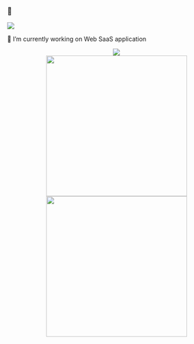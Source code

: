 ### 👋

![](https://readme-typing-svg.herokuapp.com/?lines=%22Hello%2C%20World!%22;%22!dlroW%2C%20olleH%22&center=true&size=30)

🔭 I’m currently working on Web SaaS application

<div align="center">
<img src="https://activity-graph.herokuapp.com/graph?username=OneKissAndOneShot&theme=dracula&bg_color=00000000&color=878787&line=4c8ed9&point=00000000&area=true&hide_border=true">
<br>
 <img width="325px" src="https://github-readme-stats.vercel.app/api?username=OneKissAndOneShot&custom_title=OneKissAndOneShot's+Github+Stats&show_icons=true&hide_border=true&count_private=true&bg_color=00000000&title_color=58a6fe&text_color=878787&icon_color=58a6fe&cache_seconds=1800" />
 <img width="325px" src="https://github-readme-streak-stats.herokuapp.com/?user=OneKissAndOneShot&background=00000000&hide_border=true&stroke=878787&ring=4c8ed9&fire=4c8ed9&currStreakNum=878787&sideNums=878787&currStreakLabel=878787&sideLabels=878787&dates=878787" />
</div>

<!-- 
![](https://github-readme-stats.vercel.app/api?username=OneKissAndOneShot&theme=dark&show_icons=true)
* * *
![](https://github-readme-streak-stats.herokuapp.com/?user=OneKissAndOneShot&theme=dark)
* * *
![](https://github-readme-stats.vercel.app/api/top-langs/?username=OneKissAndOneShot&layout=compact&theme=dark)
* * *
![](https://github-profile-trophy.vercel.app/?username=OneKissAndOneShot)
 -->
